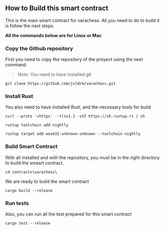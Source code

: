 ## How to Build this smart contract

This is the main smart contract for varachess.
All you need to do to build it is follow the next steps.

**All the commands below are for Linux or Mac**

### Copy the Github repository

First you need to copy the repository of the proyect using the next command.
> Note: You need to have installed _git_

```shell
git clone https://github.com/jvldrm/varachess.git
```

### Install Rust

You also need to have installed _Rust_, and the necessary tools for build

```shell
curl --proto '=https' --tlsv1.2 -sSf https://sh.rustup.rs | sh
```

```shell
rustup toolchain add nightly

rustup target add wasm32-unknown-unknown --toolchain nightly
```

### Build Smart Contract

With all installed and with the repository, you must be in the right directory to build the smasrt contract.

```shell
cd contracts\varachess\
```

We are ready to build the smart contract

```shell
cargo build --release
```

### Run tests

Also, you can run all the test prepared for this smart contract

```shell
cargo test --release
```
